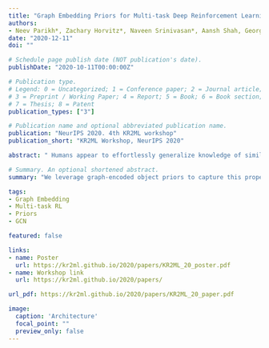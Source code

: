 ```yaml
---
title: "Graph Embedding Priors for Multi-task Deep Reinforcement Learning"
authors:
- Neev Parikh*, Zachary Horvitz*, Naveen Srinivasan*, Aansh Shah, George Konidaris
date: "2020-12-11"
doi: ""

# Schedule page publish date (NOT publication's date).
publishDate: "2020-10-11T00:00:00Z"

# Publication type.
# Legend: 0 = Uncategorized; 1 = Conference paper; 2 = Journal article;
# 3 = Preprint / Working Paper; 4 = Report; 5 = Book; 6 = Book section;
# 7 = Thesis; 8 = Patent
publication_types: ["3"]

# Publication name and optional abbreviated publication name.
publication: "NeurIPS 2020. 4th KR2ML workshop"
publication_short: "KR2ML Workshop, NeurIPS 2020"

abstract: " Humans appear to effortlessly generalize knowledge of similar objects and relations when learning new tasks. For example, humans playing Minecraft can learn how to use a tool to mine one block, then rapidly generalize that skill to mine others. We leverage graph-encoded object priors to capture this property and improve the performance of reinforcement learning agents across multiple tasks. We introduce a novel, flexible architecture that utilizes graph convolutional networks (GCNs), which provide a natural method to combine relational information over connected nodes. We evaluate our approach on a procedurally-generated, multi-task environment: Symbolic Procgen. Our experiments demonstrate that the method generalizes across many tasks and scales to domains with hundreds of objects and relations. Additionally, we perform ablation studies that demonstrate robustness to noisy graph priors, suggesting that the method is suitable for leveraging graphs generated from large, unstructured sources of knowledge in real-world settings."

# Summary. An optional shortened abstract.
summary: "We leverage graph-encoded object priors to capture this property and improve the performance of reinforcement learning agents across multiple tasks. We introduce a novel, flexible architecture that utilizes graph convolutional networks (GCNs), which provide a natural method to combine relational information over connected nodes."

tags:
- Graph Embedding
- Multi-task RL
- Priors
- GCN

featured: false

links:
- name: Poster
  url: https://kr2ml.github.io/2020/papers/KR2ML_20_poster.pdf
- name: Workshop link
  url: https://kr2ml.github.io/2020/papers/

url_pdf: https://kr2ml.github.io/2020/papers/KR2ML_20_paper.pdf

image:
  caption: 'Architecture'
  focal_point: ""
  preview_only: false
---
```

